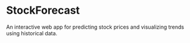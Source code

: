# StockForecast
An interactive web app for predicting stock prices and visualizing trends using historical data.
